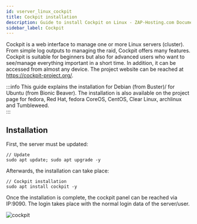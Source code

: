```yaml
---
id: vserver_linux_cockpit
title: Cockpit installation
description: Guide to install Cockpit on Linux - ZAP-Hosting.com Documentation
sidebar_label: Cockpit
---
```


Cockpit is a web interface to manage one or more Linux servers (cluster). From simple log outputs to managing the raid, Cockpit offers many features. 
Cockpit is suitable for beginners but also for advanced users who want to see/manage everything important in a short time. In addition, it can be accessed from almost any device.
The project website can be reached at https://cockpit-project.org/. 

:::info
This guide explains the installation for Debian (from Buster)/ for Ubuntu (from Bionic Beaver). The installation is also available on the project page for fedora, Red Hat, fedora CoreOS, CentOS, Clear Linux, archlinux and Tumbleweed.   
:::

## Installation

First, the server must be updated:
```
// Update
sudo apt update; sudo apt upgrade -y
```
Afterwards, the installation can take place: 
```
// Cockpit installation
sudo apt install cockpit -y
```
Once the installation is complete, the cockpit panel can be reached via IP:9090. 
The login takes place with the normal login data of the server/user. 

![cockpit](https://user-images.githubusercontent.com/61953937/167338153-0ce78298-19f9-4ec0-96b1-09577048a1f0.png)
